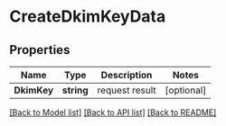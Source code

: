 # CreateDkimKeyData

## Properties

Name | Type | Description | Notes
------------ | ------------- | ------------- | -------------
**DkimKey** | **string** | request result | [optional] 

[[Back to Model list]](../README.md#documentation-for-models) [[Back to API list]](../README.md#documentation-for-api-endpoints) [[Back to README]](../README.md)


